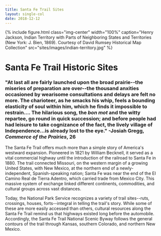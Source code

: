 ```yaml
---
title: Santa Fe Trail Sites
layout: single-col
date: 2018-12-12
---
```


{% include figure.html
  class="img-center"
  width="100%"
  caption="Henry Jackson, Indian Territory with Parts of Neighboring States and Territories (New York: J. Bien, 1869). Courtesy of David Rumsey Historical Map Collection"
  src="sites/images/indian-territory.jpg"
%}

# Santa Fe Trail Historic Sites

### "At last all are fairly launched upon the broad prairie--the miseries of preparation are over--the thousand anxities occasioned by wearisome consultations and delays are felt no more. The charioteer, as he smacks his whip, feels a bounding elasticity of soul within him, which he finds it impossible to restrain.... The hilarious song, the _bon mot_ and the witty repartee, go round in quick succession; and before people had had leisure to take cognizance of the fact, the lively village of Independence...is already lost to the eye." -Josiah Gregg, _Commerce of the Prairies_, 26

The Santa Fe Trail offers much more than a simple story of America's westward expansion. Pioneered in 1821 by William Becknell, it served as a vital commercial highway until the introduction of the railroad to Santa Fe in 1880. The trail connected Missouri, on the western margin of a growing United States, with New Mexico, at the northern end of a newly-independent, Spanish-speaking nation; Santa Fe was near the end of the El Camino Real de Tierra Adentro, which carried trade from Mexico City. This massive system of exchange linked different continents, commodities, and cultural groups across vast distances.

Today, the National Park Service recognizes a variety of trail sites--ruts, crossings, houses, forts--integral in telling the trail's story. While some of these are more easily accessed than others, cultural resources along the Santa Fe Trail remind us that highways existed long before the automobile. Accordingly, the Santa Fe Trail National Scenic Byway follows the general contours of the trail through Kansas, southern Colorado, and northern New Mexico. 
